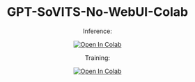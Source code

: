 <div align="center">
  <h1>GPT-SoVITS-No-WebUI-Colab</h1>
  <p>Inference:</p>
 
  [![Open In Colab](https://img.shields.io/badge/Colab-F9AB00?style=for-the-badge&logo=googlecolab&color=525252)](https://colab.research.google.com/drive/1gC1lRxuOh4qW8Yz5TA10BEUPR28nJ3VR)
  
  <p>Training:</p>
  
  [![Open In Colab](https://img.shields.io/badge/Colab-F9AB00?style=for-the-badge&logo=googlecolab&color=525252)](https://colab.research.google.com/drive/1LmeM8yUyT9MTYF8OXc-NiBonvdh6hII6)
</div>

